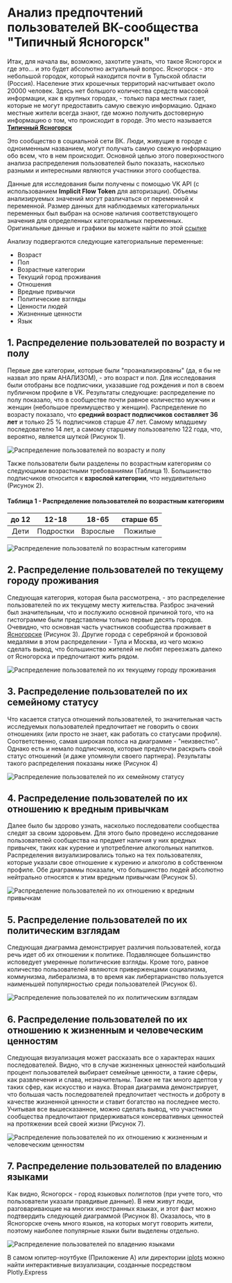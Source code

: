 # Анализ предпочтений пользователей ВК-сообщества "Типичный Ясногорск"

Итак, для начала вы, возможно, захотите узнать, что такое Ясногорск и где это... и это будет абсолютно актуальный вопрос. Ясногорск - это небольшой городок, который находится почти в Тульской области (Россия). Население этих крошечных территорий насчитывает около 20000 человек. Здесь нет большого количества средств массовой информации, как в крупных городах, - только пара местных газет, которые не могут предоставить самую свежую информацию. Однако местные жители всегда знают, где можно получить достоверную информацию о том, что происходит в городе. Это место называется [**Типичный Ясногорск** ](https://vk.com/typical_yasnogorsk)

Это сообщество в социальной сети ВК. Люди, живущие в городе с одноименным названием, могут получать самую свежую информацию обо всем, что в нем происходит. Основной целью этого поверхностного анализа распределения пользователей было показать, насколько разными и интересными являются участники этого сообщества. 

Данные для исследования были получены с помощью VK API (с использованием **Implicit Flow Token** для авторизации). Объемы анализируемых значений могут различаться от переменной к переменной. Размер данных для наблюдаемых категориальных переменных был выбран на основе наличия соответствующего значения для определенных категориальных переменных. Оригинальные данные и графики вы можете найти по этой [ссылке](/plots/)

Анализу подвергаются следующие категориальные переменные: 
- Возраст
- Пол
- Возрастные категории 
- Текущий город проживания
- Отношения
- Вредные привычки
- Политические взгляды
- Ценности людей
- Жизненные ценности
- Язык

## 1. Распределение пользователей по возрасту и полу

Первые две категории, которые были "проанализированы" (да, я бы не назвал это прям АНАЛИЗОМ), - это возраст и пол. Для исследования были отобраны все подписчики, указавшие год рождения и пол в своем публичном профиле в VK. Результаты следующие: распределение по полу показало, что в сообществе почти равное количество мужчин и женщин (небольшое преимущество у женщин). Распределение по возрасту показало, что **средний возраст подписчиков составляет 36 лет** и только 25 % подписчиков старше 47 лет. Самому младшему последователю 14 лет, а самому старшему пользователю 122 года, что, вероятно, является шуткой (Рисунок 1).

<image src="/plots/sex_and_age" alt="Распределение пользователей по возрасту и полу">

Также пользователи были разделены по возрастным категориям со следующими возрастными требованиями (Таблица 1). Большинство подписчиков относится к **взрослой категории**, что неудивительно (Рисунок 2). 

#### Таблица 1 - Распределение пользователей по возрастным категориям
| до 12 | 12-18|18-65  |старше 65  |
|:--:|:--:|:--:|:--:|
|  Дети|Подростки  | Взрослые |Пожилые |

<image src="/plots/age_cats" alt="Распределение пользователй по возрастным категориям">

## 2. Распределение пользователей по текущему городу проживания

Следующая категория, которая была рассмотрена, - это распределение пользователей по их текущему месту жительства. Разброс значений был значительным, что и послужило основной причиной того, что на гистограмме были представлены только первые десять городов. Очевидно, что основная часть участников сообщества проживает в [Ясногорске](https://ru.wikipedia.org/wiki/%D0%AF%D1%81%D0%BD%D0%BE%D0%B3%D0%BE%D1%80%D1%81%D0%BA_(%D0%A2%D1%83%D0%BB%D1%8C%D1%81%D0%BA%D0%B0%D1%8F_%D0%BE%D0%B1%D0%BB%D0%B0%D1%81%D1%82%D1%8C)) (Рисунок 3). Другие города с серебряной и бронзовой медалями в этом распределении - Тула и Москва, из чего можно сделать вывод, что большинство жителей не любят переезжать далеко от Ясногорска и предпочитают жить рядом. 

<image src="/plots/current_city" alt="Распределение пользователей по их текущему городу проживания">

## 3. Распределение пользователей по их семейному статусу

Что касается статуса отношений пользователей, то значительная часть исследуемых пользователей предпочитает не говорить о своих отношениях (или просто не знает, как работать со статусами профиля). Соответственно, самая широкая полоса на диаграмме - "неизвестно". Однако есть и немало подписчиков, которые предпочли раскрыть свой статус отношений (и даже упомянули своего партнера). Результаты такого распределения показаны ниже (Рисунок 4)

<image src="/plots/relation" alt="Распределение пользователей по их семейному статусу">


## 4. Распределение пользователей по их отношению к вредным привычкам
Далее было бы здорово узнать, насколько последователи сообщества следят за своим здоровьем. Для этого было проведено исследование пользователей сообщества на предмет наличия у них вредных привычек, таких как курение и употребление алкогольных напитков. Распределения визуализировались только на тех пользователях, которые указали свое отношение к курению и алкоголю в собственном профиле. Обе диаграммы показали, что большинство людей абсолютно нейтрально относятся к этим вредным привычкам (Рисунок 5).

<image src="/plots/harmful_habits" alt="Распределение пользователей по их отношению к вредным привычкам">

## 5. Распределение пользователей по их политическим взглядам

Следующая диаграмма демонстрирует различия пользователей, когда речь идет об их отношении к политике. Подавляющее большинство исповедует умеренные политические взгляды. Кроме того, равное количество пользователей являются приверженцами социализма, коммунизма, либерализма, в то время как либертарианство пользуется наименьшей популярностью среди пользователей (Рисунок 6).

<image src="/plots/political_views" alt="Распределение пользователей по их политическим взглядам">

## 6. Распределение пользователей по их отношению к жизненным и человеческим ценностям

Следующая визуализация может рассказать все о характерах наших последователей. Видно, что в случае жизненных ценностей наибольший процент пользователей выбирает семейные ценности, а такие сферы, как развлечения и слава, незначительны. Также не так много адептов у таких сфер, как искусство и наука. Вторая диаграмма демонстрирует, что большая часть последователей предпочитает честность и доброту в качестве жизненной ценности и ставит богатство на последнее место.
Учитывая все вышесказанное, можно сделать вывод, что участники сообщества предпочитают придерживаться консервативных ценностей на протяжении всей своей жизни (Рисунок 7).

<image src="/plots/life_and_human_values" alt="Распределение пользователей по их отношению к жизненным и человеческим ценностям">

## 7. Распределение пользователей по владению языками

Как видно, Ясногорск - город языковых полиглотов (при учете того, что пользователи указали правдивые данные). В нем живут люди, разговаривающие на многих иностранных языках, и этот факт можно подтвердить следующей диаграммой (Рисунок 8). Оказалось, что в Ясногорске очень много языков, на которых могут говорить жители, поэтому наиболее популярные языки были выделены отдельно.

<image src="/plots/languages" alt="Распределение пользователей по владению языками">

В самом юпитер-ноутбуке (Приложение А) или директории [iplots](/iplots/) можно найти интерактивные визуализации, созданные посредством Plotly.Express


